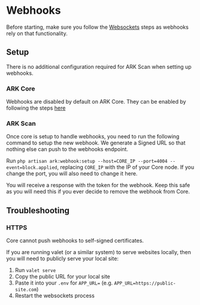 # Webhooks

Before starting, make sure you follow the [Websockets](./WEBSOCKETS.md) steps as webhooks rely on that functionality.

## Setup

There is no additional configuration required for ARK Scan when setting up webhooks.

### ARK Core

Webhooks are disabled by default on ARK Core. They can be enabled by following the steps [here](https://ark.dev/docs/api/webhook-api/getting-started)

### ARK Scan

Once core is setup to handle webhooks, you need to run the following command to setup the new webhook. We generate a Signed URL so that nothing else can push to the webhooks endpoint.

Run `php artisan ark:webhook:setup --host=CORE_IP --port=4004 --event=block.applied`, replacing `CORE_IP` with the IP of your Core node. If you change the port, you will also need to change it here.

You will receive a response with the token for the webhook. Keep this safe as you will need this if you ever decide to remove the webhook from Core.

## Troubleshooting

### HTTPS

Core cannot push webhooks to self-signed certificates.

If you are running valet (or a similar system) to serve websites locally, then you will need to publicly serve your local site:

1. Run `valet serve`
2. Copy the public URL for your local site
3. Paste it into your `.env` for `APP_URL=` (e.g. `APP_URL=https://public-site.com`)
4. Restart the websockets process
